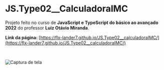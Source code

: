 # JS.Type02__CalculadoraIMC

Projeto feito no curso de __JavaScript e TypeScript do básico ao avançado 2022__ do professor __Luiz Otávio Miranda__.

__Link da página:__ [https://flx-lander7.github.io/JS.Type02__calculadoraIMC/](https://flx-lander7.github.io/JS.Type02__calculadoraIMC/)

<br>

![Captura de tela](https://raw.githubusercontent.com/flx-lander7/JS.Type02__calculadoraIMC/main/capturaDeTela__JS.Type02-calculadoraIMC.png)
